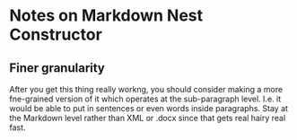 # Notes on Markdown Nest Constructor

## Finer granularity

After you get this thing really workng, you should consider making a more fne-grained version of it which operates at the sub-paragraph level. I.e. it would be able to put in sentences or even words inside paragraphs. Stay at the Markdown level rather than XML or .docx since that gets real hairy real fast. 